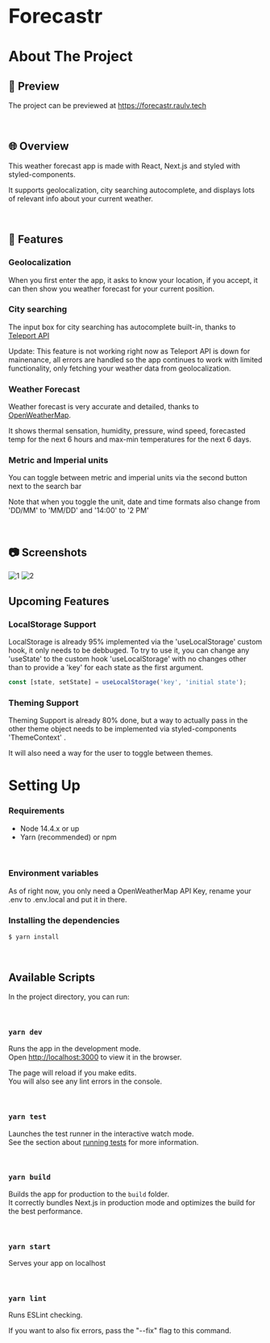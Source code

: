 <div style="font-size:20px">
  <h1>Forecastr</h1>
</div>

# About The Project

## 👀 Preview

The project can be previewed at https://forecastr.raulv.tech

<br/>

## 🌐 Overview

This weather forecast app is made with React, Next.js and styled with styled-components.

It supports geolocalization, city searching autocomplete, and displays lots of relevant info about your current weather.

<br/>

## 🚀 Features

### Geolocalization

When you first enter the app, it asks to know your location, if you accept, it can then show you weather forecast for your current position.

### City searching

The input box for city searching has autocomplete built-in, thanks to [Teleport API](https://developers.teleport.org/api/)

Update: This feature is not working right now as Teleport API is down for mainenance, all errors are handled so the app continues to work with limited functionality, only fetching your weather data from geolocalization.

### Weather Forecast

Weather forecast is very accurate and detailed, thanks to [OpenWeatherMap](https://openweathermap.org/).

It shows thermal sensation, humidity, pressure, wind speed, forecasted temp for the next 6 hours and max-min temperatures for the next 6 days.

### Metric and Imperial units

You can toggle between metric and imperial units via the second button next to the search bar

Note that when you toggle the unit, date and time formats also change from 'DD/MM' to 'MM/DD' and '14:00' to '2 PM'

<br/>

## 📷 Screenshots

![1](https://i.imgur.com/wJGzDZC.png)
![2](https://i.imgur.com/rIUW6tk.png)
<br/>

## Upcoming Features

### LocalStorage Support

LocalStorage is already 95% implemented via the 'useLocalStorage' custom hook, it only needs to be debbuged. To try to use it, you can change any 'useState' to the custom hook 'useLocalStorage' with no changes other than to provide a 'key' for each state as the first argument.

```javascript
const [state, setState] = useLocalStorage('key', 'initial state');
```

### Theming Support

Theming Support is already 80% done, but a way to actually pass in the other theme object needs to be implemented via styled-components 'ThemeContext' .

It will also need a way for the user to toggle between themes.

# Setting Up

### Requirements

- Node 14.4.x or up
- Yarn (recommended) or npm

 <br/>

### Environment variables

As of right now, you only need a OpenWeatherMap API Key, rename your .env to .env.local and put it in there.
</br>

### Installing the dependencies

```
$ yarn install
```

<br/>

## Available Scripts

In the project directory, you can run:

 <br/> 
 
### `yarn dev`

Runs the app in the development mode.\
Open [http://localhost:3000](http://localhost:3000) to view it in the browser.

The page will reload if you make edits.\
You will also see any lint errors in the console.

 <br/>

### `yarn test`

Launches the test runner in the interactive watch mode.\
See the section about [running tests](https://facebook.github.io/create-react-app/docs/running-tests) for more information.

 <br/>

### `yarn build`

Builds the app for production to the `build` folder.\
It correctly bundles Next.js in production mode and optimizes the build for the best performance.

 <br/>

### `yarn start`

Serves your app on localhost

<br/>

### `yarn lint`

Runs ESLint checking.

If you want to also fix errors, pass the "--fix" flag to this command.

